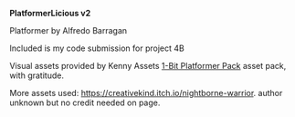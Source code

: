 **PlatformerLicious v2**

Platformer by Alfredo Barragan

Included is my code submission for project 4B


Visual assets provided by Kenny Assets [1-Bit Platformer Pack](https://kenney.nl/assets/1-bit-platformer-pack) asset pack, with gratitude. 

More assets used: https://creativekind.itch.io/nightborne-warrior. author unknown but no credit needed on page.
